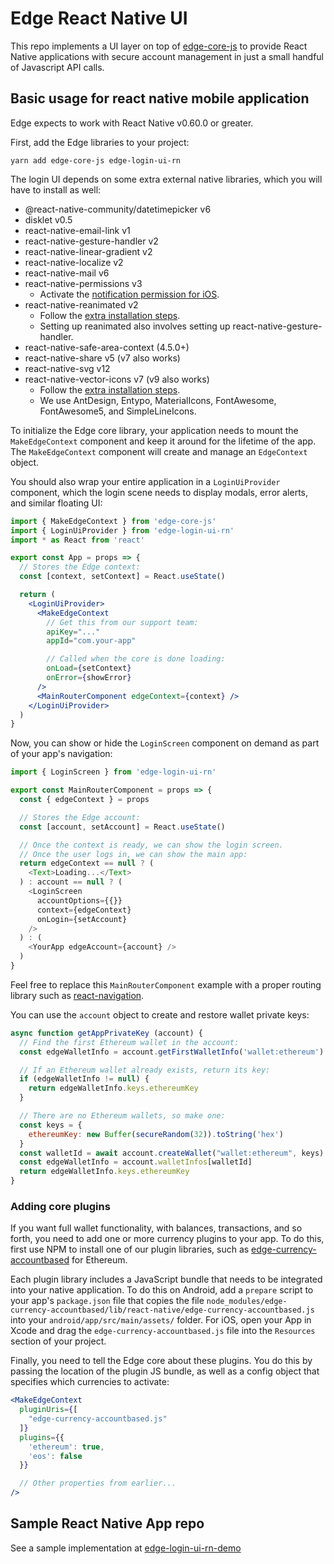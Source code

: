 # Edge React Native UI

This repo implements a UI layer on top of [edge-core-js](https://github.com/Airbitz/edge-core-js) to provide React Native applications with secure account management in just a small handful of Javascript API calls.

## Basic usage for react native mobile application

Edge expects to work with React Native v0.60.0 or greater.

First, add the Edge libraries to your project:

`yarn add edge-core-js edge-login-ui-rn`

The login UI depends on some extra external native libraries, which you will have to install as well:

- @react-native-community/datetimepicker v6
- disklet v0.5
- react-native-email-link v1
- react-native-gesture-handler v2
- react-native-linear-gradient v2
- react-native-localize v2
- react-native-mail v6
- react-native-permissions v3
  - Activate the [notification permission for iOS](https://www.npmjs.com/package/react-native-permissions#iOS).
- react-native-reanimated v2
  - Follow the [extra installation steps](https://docs.swmansion.com/react-native-reanimated/docs/fundamentals/installation/).
  - Setting up reanimated also involves setting up react-native-gesture-handler.
- react-native-safe-area-context (4.5.0+)
- react-native-share v5 (v7 also works)
- react-native-svg v12
- react-native-vector-icons v7 (v9 also works)
  - Follow the [extra installation steps](https://www.npmjs.com/package/react-native-vector-icons#installation).
  - We use AntDesign, Entypo, MaterialIcons, FontAwesome, FontAwesome5, and SimpleLineIcons.

To initialize the Edge core library, your application needs to mount the `MakeEdgeContext` component and keep it around for the lifetime of the app. The `MakeEdgeContext` component will create and manage an `EdgeContext` object.

You should also wrap your entire application in a `LoginUiProvider` component, which the login scene needs to display modals, error alerts, and similar floating UI:

```jsx
import { MakeEdgeContext } from 'edge-core-js'
import { LoginUiProvider } from 'edge-login-ui-rn'
import * as React from 'react'

export const App = props => {
  // Stores the Edge context:
  const [context, setContext] = React.useState()

  return (
    <LoginUiProvider>
      <MakeEdgeContext
        // Get this from our support team:
        apiKey="..."
        appId="com.your-app"

        // Called when the core is done loading:
        onLoad={setContext}
        onError={showError}
      />
      <MainRouterComponent edgeContext={context} />
    </LoginUiProvider>
  )
}
```

Now, you can show or hide the `LoginScreen` component on demand as part of your app's navigation:

```javascript
import { LoginScreen } from 'edge-login-ui-rn'

export const MainRouterComponent = props => {
  const { edgeContext } = props

  // Stores the Edge account:
  const [account, setAccount] = React.useState()

  // Once the context is ready, we can show the login screen.
  // Once the user logs in, we can show the main app:
  return edgeContext == null ? (
    <Text>Loading...</Text>
  ) : account == null ? (
    <LoginScreen
      accountOptions={{}}
      context={edgeContext}
      onLogin={setAccount}
    />
  ) : (
    <YourApp edgeAccount={account} />
  )
}
```

Feel free to replace this `MainRouterComponent` example with a proper routing library such as [react-navigation](https://reactnavigation.org/).

You can use the `account` object to create and restore wallet private keys:

```js
async function getAppPrivateKey (account) {
  // Find the first Ethereum wallet in the account:
  const edgeWalletInfo = account.getFirstWalletInfo('wallet:ethereum')

  // If an Ethereum wallet already exists, return its key:
  if (edgeWalletInfo != null) {
    return edgeWalletInfo.keys.ethereumKey
  }

  // There are no Ethereum wallets, so make one:
  const keys = {
    ethereumKey: new Buffer(secureRandom(32)).toString('hex')
  }
  const walletId = await account.createWallet("wallet:ethereum", keys)
  const edgeWalletInfo = account.walletInfos[walletId]
  return edgeWalletInfo.keys.ethereumKey
}
```

### Adding core plugins

If you want full wallet functionality, with balances, transactions, and so forth, you need to add one or more currency plugins to your app. To do this, first use NPM to install one of our plugin libraries, such as [edge-currency-accountbased](https://github.com/EdgeApp/edge-currency-accountbased) for Ethereum.

Each plugin library includes a JavaScript bundle that needs to be integrated into your native application. To do this on Android, add a `prepare` script to your app's `package.json` file that copies the file `node_modules/edge-currency-accountbased/lib/react-native/edge-currency-accountbased.js` into your `android/app/src/main/assets/` folder. For iOS, open your App in Xcode and drag the `edge-currency-accountbased.js` file into the `Resources` section of your project.

Finally, you need to tell the Edge core about these plugins. You do this by passing the location of the plugin JS bundle, as well as a config object that specifies which currencies to activate:

```jsx
<MakeEdgeContext
  pluginUris={[
    "edge-currency-accountbased.js"
  ]}
  plugins={{
    'ethereum': true,
    'eos': false
  }}

  // Other properties from earlier...
/>
```

## Sample React Native App repo

See a sample implementation at [edge-login-ui-rn-demo](https://github.com/EdgeApp/edge-login-ui-rn-demo)
